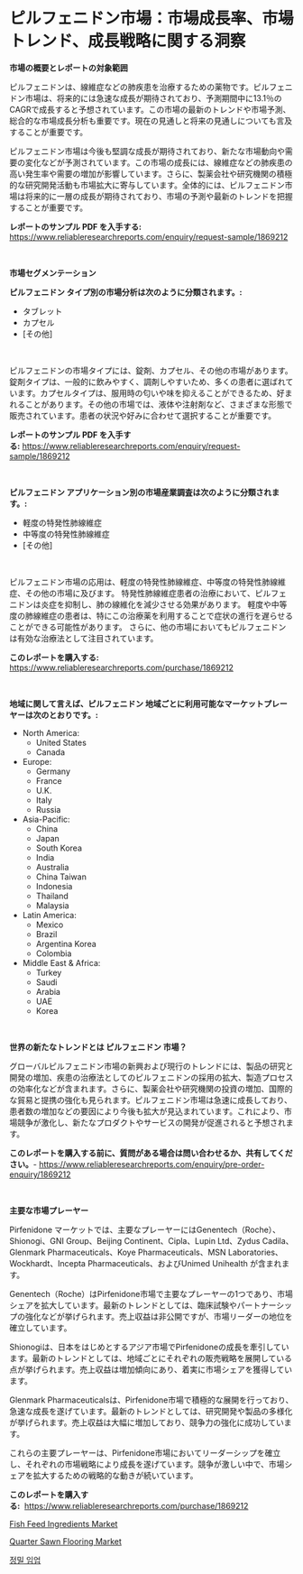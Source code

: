 <p><h1>ピルフェニドン市場：市場成長率、市場トレンド、成長戦略に関する洞察</h1></p><p><strong>市場の概要とレポートの対象範囲</strong></p>
<p><p>ピルフェニドンは、線維症などの肺疾患を治療するための薬物です。ピルフェニドン市場は、将来的には急速な成長が期待されており、予測期間中に13.1％のCAGRで成長すると予想されています。この市場の最新のトレンドや市場予測、総合的な市場成長分析も重要です。現在の見通しと将来の見通しについても言及することが重要です。</p><p>ピルフェニドン市場は今後も堅調な成長が期待されており、新たな市場動向や需要の変化などが予測されています。この市場の成長には、線維症などの肺疾患の高い発生率や需要の増加が影響しています。さらに、製薬会社や研究機関の積極的な研究開発活動も市場拡大に寄与しています。全体的には、ピルフェニドン市場は将来的に一層の成長が期待されており、市場の予測や最新のトレンドを把握することが重要です。</p></p>
<p><strong>レポートのサンプル PDF を入手する:</strong> <a href="https://www.reliableresearchreports.com/enquiry/request-sample/1869212">https://www.reliableresearchreports.com/enquiry/request-sample/1869212</a></p>
<p>&nbsp;</p>
<p><strong>市場セグメンテーション</strong></p>
<p><strong>ピルフェニドン タイプ別の市場分析は次のように分類されます。:</strong></p>
<p><ul><li>タブレット</li><li>カプセル</li><li>[その他]</li></ul></p>
<p>&nbsp;</p>
<p><p>ピルフェニドンの市場タイプには、錠剤、カプセル、その他の市場があります。錠剤タイプは、一般的に飲みやすく、調剤しやすいため、多くの患者に選ばれています。カプセルタイプは、服用時の匂いや味を抑えることができるため、好まれることがあります。その他の市場では、液体や注射剤など、さまざまな形態で販売されています。患者の状況や好みに合わせて選択することが重要です。</p></p>
<p><strong>レポートのサンプル PDF を入手する:</strong>&nbsp;<a href="https://www.reliableresearchreports.com/enquiry/request-sample/1869212">https://www.reliableresearchreports.com/enquiry/request-sample/1869212</a></p>
<p>&nbsp;</p>
<p><strong> ピルフェニドン アプリケーション別の市場産業調査は次のように分類されます。:</strong></p>
<p><ul><li>軽度の特発性肺線維症</li><li>中等度の特発性肺線維症</li><li>[その他]</li></ul></p>
<p>&nbsp;</p>
<p><p>ピルフェニドン市場の応用は、軽度の特発性肺線維症、中等度の特発性肺線維症、その他の市場に及びます。 特発性肺線維症患者の治療において、ピルフェニドンは炎症を抑制し、肺の線維化を減少させる効果があります。 軽度や中等度の肺線維症の患者は、特にこの治療薬を利用することで症状の進行を遅らせることができる可能性があります。 さらに、他の市場においてもピルフェニドンは有効な治療法として注目されています。</p></p>
<p><strong>このレポートを購入する:</strong>&nbsp; <a href="https://www.reliableresearchreports.com/purchase/1869212">https://www.reliableresearchreports.com/purchase/1869212</a></p>
<p>&nbsp;</p>
<p><strong>地域に関して言えば、ピルフェニドン 地域ごとに利用可能なマーケットプレーヤーは次のとおりです。:</strong></p>
<p><ul>
    <li>
        North America:
        <ul>
            <li>United States</li>
            <li>Canada</li>
        </ul>
    </li>
    <li>
        Europe:
        <ul>
            <li>Germany</li>
            <li>France</li>
            <li>U.K.</li>
            <li>Italy</li>
            <li>Russia</li>
        </ul>
    </li>
    <li>
        Asia-Pacific:
        <ul>
            <li>China</li>
            <li>Japan</li>
            <li>South Korea</li>
            <li>India</li>
            <li>Australia</li>
            <li>China Taiwan</li>
            <li>Indonesia</li>
            <li>Thailand</li>
            <li>Malaysia</li>
        </ul>
    </li>
    <li>
        Latin America:
        <ul>
            <li>Mexico</li>
            <li>Brazil</li>
            <li>Argentina Korea</li>
            <li>Colombia</li>
        </ul>
    </li>
    <li>
        Middle East & Africa:
        <ul>
            <li>Turkey</li>
            <li>Saudi</li>
            <li>Arabia</li>
            <li>UAE</li>
            <li>Korea</li>
        </ul>
    </li>
    </ul></p>
<p>&nbsp;</p>
<p><strong>世界の新たなトレンドとは ピルフェニドン 市場？</strong></p>
<p><p>グローバルピルフェニドン市場の新興および現行のトレンドには、製品の研究と開発の増加、疾患の治療法としてのピルフェニドンの採用の拡大、製造プロセスの効率化などが含まれます。さらに、製薬会社や研究機関の投資の増加、国際的な貿易と提携の強化も見られます。ピルフェニドン市場は急速に成長しており、患者数の増加などの要因により今後も拡大が見込まれています。これにより、市場競争が激化し、新たなプロダクトやサービスの開発が促進されると予想されます。</p></p>
<p><strong>このレポートを購入する前に、質問がある場合は問い合わせるか、共有してください。</strong>- <a href="https://www.reliableresearchreports.com/enquiry/pre-order-enquiry/1869212">https://www.reliableresearchreports.com/enquiry/pre-order-enquiry/1869212</a></p>
<p>&nbsp;</p>
<p><strong>主要な市場プレーヤー</strong></p>
<p><p>Pirfenidone マーケットでは、主要なプレーヤーにはGenentech（Roche）、Shionogi、GNI Group、Beijing Continent、Cipla、Lupin Ltd、Zydus Cadila、Glenmark Pharmaceuticals、Koye Pharmaceuticals、MSN Laboratories、Wockhardt、Incepta Pharmaceuticals、およびUnimed Unihealth が含まれます。</p><p>Genentech（Roche）はPirfenidone市場で主要なプレーヤーの1つであり、市場シェアを拡大しています。最新のトレンドとしては、臨床試験やパートナーシップの強化などが挙げられます。売上収益は非公開ですが、市場リーダーの地位を確立しています。</p><p>Shionogiは、日本をはじめとするアジア市場でPirfenidoneの成長を牽引しています。最新のトレンドとしては、地域ごとにそれぞれの販売戦略を展開している点が挙げられます。売上収益は増加傾向にあり、着実に市場シェアを獲得しています。</p><p>Glenmark Pharmaceuticalsは、Pirfenidone市場で積極的な展開を行っており、急速な成長を遂げています。最新のトレンドとしては、研究開発や製品の多様化が挙げられます。売上収益は大幅に増加しており、競争力の強化に成功しています。</p><p>これらの主要プレーヤーは、Pirfenidone市場においてリーダーシップを確立し、それぞれの市場戦略により成長を遂げています。競争が激しい中で、市場シェアを拡大するための戦略的な動きが続いています。</p></p>
<p><strong>このレポートを購入する:</strong>&nbsp;&nbsp;<a href="https://www.reliableresearchreports.com/purchase/1869212">https://www.reliableresearchreports.com/purchase/1869212</a></p>
<p><p><a href="https://valiant-lunge-8fe.notion.site/Fish-Feed-Ingredients-Market-Size-Growth-Outlook-from-2024-to-2031-projecting-at-Market-s-Trends-A-3013b1b6b20f452797fea46487203050">Fish Feed Ingredients Market</a></p><p><a href="https://github.com/Hazelklievgspy6vdcsmu106w/Market-Research-Report-List-1/blob/main/quarter-sawn-flooring-market.md">Quarter Sawn Flooring Market</a></p><p><a href="https://medium.com/@dudleyferry/%EC%A0%95%EB%B0%80-%EC%82%B0%EB%A6%BC%EC%97%85-%EC%8B%9C%EC%9E%A5-%EC%A1%B0%EC%82%AC-%EB%B3%B4%EA%B3%A0%EC%84%9C-%EC%97%AD%EC%82%AC-%EB%B0%8F-2024%EB%85%84%EB%B6%80%ED%84%B0-2031%EB%85%84%EA%B9%8C%EC%A7%80%EC%9D%98-%EC%98%88%EC%B8%A1-65e2e64a2e97">정밀 임업</a></p></p>